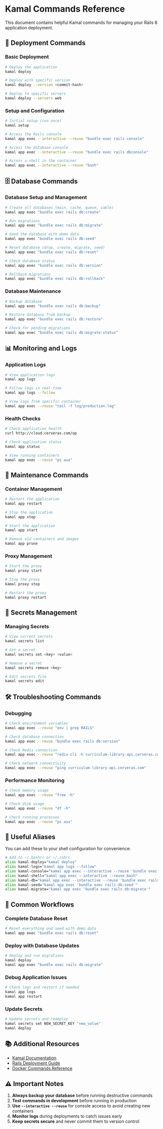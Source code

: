 # Kamal Commands Reference

This document contains helpful Kamal commands for managing your Rails 8 application deployment.

## 🚀 Deployment Commands

### Basic Deployment
```bash
# Deploy the application
kamal deploy

# Deploy with specific version
kamal deploy --version <commit-hash>

# Deploy to specific servers
kamal deploy --servers web
```

### Setup and Configuration
```bash
# Initial setup (run once)
kamal setup

# Access the Rails console
kamal app exec --interactive --reuse "bundle exec rails console"

# Access the database console
kamal app exec --interactive --reuse "bundle exec rails dbconsole"

# Access a shell in the container
kamal app exec --interactive --reuse "bash"
```

## 🗄️ Database Commands

### Database Setup and Management
```bash
# Create all databases (main, cache, queue, cable)
kamal app exec "bundle exec rails db:create"

# Run migrations
kamal app exec "bundle exec rails db:migrate"

# Seed the database with demo data
kamal app exec "bundle exec rails db:seed"

# Reset database (drop, create, migrate, seed)
kamal app exec "bundle exec rails db:reset"

# Check database status
kamal app exec "bundle exec rails db:version"

# Rollback migrations
kamal app exec "bundle exec rails db:rollback"
```

### Database Maintenance
```bash
# Backup database
kamal app exec "bundle exec rails db:backup"

# Restore database from backup
kamal app exec "bundle exec rails db:restore"

# Check for pending migrations
kamal app exec "bundle exec rails db:migrate:status"
```

## 📊 Monitoring and Logs

### Application Logs
```bash
# View application logs
kamal app logs

# Follow logs in real-time
kamal app logs --follow

# View logs from specific container
kamal app exec --reuse "tail -f log/production.log"
```

### Health Checks
```bash
# Check application health
curl http://cloud.cerveras.com/up

# Check application status
kamal app status

# View running containers
kamal app exec --reuse "ps aux"
```

## 🔧 Maintenance Commands

### Container Management
```bash
# Restart the application
kamal app restart

# Stop the application
kamal app stop

# Start the application
kamal app start

# Remove old containers and images
kamal app prune
```

### Proxy Management
```bash
# Start the proxy
kamal proxy start

# Stop the proxy
kamal proxy stop

# Restart the proxy
kamal proxy restart
```

## 🔐 Secrets Management

### Managing Secrets
```bash
# View current secrets
kamal secrets list

# Set a secret
kamal secrets set <key> <value>

# Remove a secret
kamal secrets remove <key>

# Edit secrets file
kamal secrets edit
```

## 🛠️ Troubleshooting Commands

### Debugging
```bash
# Check environment variables
kamal app exec --reuse "env | grep RAILS"

# Check database connection
kamal app exec --reuse "bundle exec rails db:version"

# Check Redis connection
kamal app exec --reuse "redis-cli -h curriculum-library-api.cerveras.com ping"

# Check network connectivity
kamal app exec --reuse "ping curriculum-library-api.cerveras.com"
```

### Performance Monitoring
```bash
# Check memory usage
kamal app exec --reuse "free -h"

# Check disk usage
kamal app exec --reuse "df -h"

# Check running processes
kamal app exec --reuse "ps aux"
```

## 📝 Useful Aliases

You can add these to your shell configuration for convenience:

```bash
# Add to ~/.bashrc or ~/.zshrc
alias kamal-deploy="kamal deploy"
alias kamal-logs="kamal app logs --follow"
alias kamal-console="kamal app exec --interactive --reuse 'bundle exec rails console'"
alias kamal-shell="kamal app exec --interactive --reuse bash"
alias kamal-db="kamal app exec --interactive --reuse 'bundle exec rails dbconsole'"
alias kamal-seed="kamal app exec 'bundle exec rails db:seed'"
alias kamal-migrate="kamal app exec 'bundle exec rails db:migrate'"
```

## 🔄 Common Workflows

### Complete Database Reset
```bash
# Reset everything and seed with demo data
kamal app exec "bundle exec rails db:reset"
```

### Deploy with Database Updates
```bash
# Deploy and run migrations
kamal deploy
kamal app exec "bundle exec rails db:migrate"
```

### Debug Application Issues
```bash
# Check logs and restart if needed
kamal app logs
kamal app restart
```

### Update Secrets
```bash
# Update secrets and redeploy
kamal secrets set NEW_SECRET_KEY "new_value"
kamal deploy
```

## 📚 Additional Resources

- [Kamal Documentation](https://kamal-deploy.org/)
- [Rails Deployment Guide](https://guides.rubyonrails.org/deployment.html)
- [Docker Commands Reference](https://docs.docker.com/engine/reference/commandline/cli/)

## ⚠️ Important Notes

1. **Always backup your database** before running destructive commands
2. **Test commands in development** before running in production
3. **Use `--interactive --reuse`** for console access to avoid creating new containers
4. **Monitor logs** during deployments to catch issues early
5. **Keep secrets secure** and never commit them to version control
